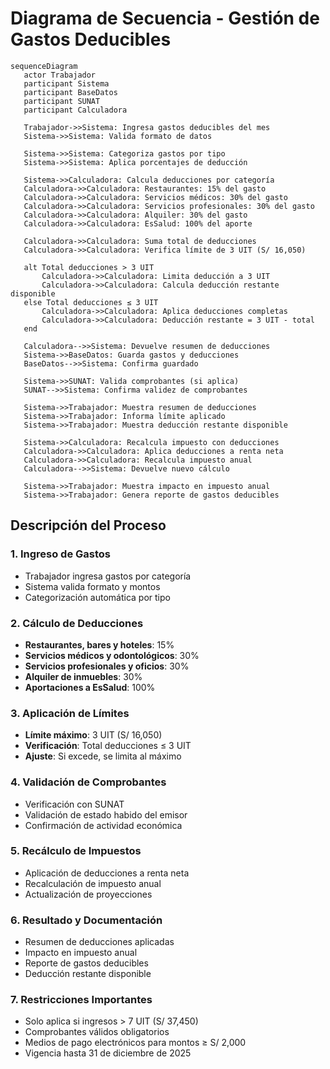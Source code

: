 # Diagrama de Secuencia - Gestión de Gastos Deducibles

```mermaid
sequenceDiagram
   actor Trabajador
   participant Sistema
   participant BaseDatos
   participant SUNAT
   participant Calculadora

   Trabajador->>Sistema: Ingresa gastos deducibles del mes
   Sistema->>Sistema: Valida formato de datos
   
   Sistema->>Sistema: Categoriza gastos por tipo
   Sistema->>Sistema: Aplica porcentajes de deducción
   
   Sistema->>Calculadora: Calcula deducciones por categoría
   Calculadora->>Calculadora: Restaurantes: 15% del gasto
   Calculadora->>Calculadora: Servicios médicos: 30% del gasto
   Calculadora->>Calculadora: Servicios profesionales: 30% del gasto
   Calculadora->>Calculadora: Alquiler: 30% del gasto
   Calculadora->>Calculadora: EsSalud: 100% del aporte
   
   Calculadora->>Calculadora: Suma total de deducciones
   Calculadora->>Calculadora: Verifica límite de 3 UIT (S/ 16,050)
   
   alt Total deducciones > 3 UIT
       Calculadora->>Calculadora: Limita deducción a 3 UIT
       Calculadora->>Calculadora: Calcula deducción restante disponible
   else Total deducciones ≤ 3 UIT
       Calculadora->>Calculadora: Aplica deducciones completas
       Calculadora->>Calculadora: Deducción restante = 3 UIT - total
   end
   
   Calculadora-->>Sistema: Devuelve resumen de deducciones
   Sistema->>BaseDatos: Guarda gastos y deducciones
   BaseDatos-->>Sistema: Confirma guardado
   
   Sistema->>SUNAT: Valida comprobantes (si aplica)
   SUNAT-->>Sistema: Confirma validez de comprobantes
   
   Sistema->>Trabajador: Muestra resumen de deducciones
   Sistema->>Trabajador: Informa límite aplicado
   Sistema->>Trabajador: Muestra deducción restante disponible
   
   Sistema->>Calculadora: Recalcula impuesto con deducciones
   Calculadora->>Calculadora: Aplica deducciones a renta neta
   Calculadora->>Calculadora: Recalcula impuesto anual
   Calculadora-->>Sistema: Devuelve nuevo cálculo
   
   Sistema->>Trabajador: Muestra impacto en impuesto anual
   Sistema->>Trabajador: Genera reporte de gastos deducibles
```

## Descripción del Proceso

### 1. **Ingreso de Gastos**
- Trabajador ingresa gastos por categoría
- Sistema valida formato y montos
- Categorización automática por tipo

### 2. **Cálculo de Deducciones**
- **Restaurantes, bares y hoteles**: 15%
- **Servicios médicos y odontológicos**: 30%
- **Servicios profesionales y oficios**: 30%
- **Alquiler de inmuebles**: 30%
- **Aportaciones a EsSalud**: 100%

### 3. **Aplicación de Límites**
- **Límite máximo**: 3 UIT (S/ 16,050)
- **Verificación**: Total deducciones ≤ 3 UIT
- **Ajuste**: Si excede, se limita al máximo

### 4. **Validación de Comprobantes**
- Verificación con SUNAT
- Validación de estado habido del emisor
- Confirmación de actividad económica

### 5. **Recálculo de Impuestos**
- Aplicación de deducciones a renta neta
- Recalculación de impuesto anual
- Actualización de proyecciones

### 6. **Resultado y Documentación**
- Resumen de deducciones aplicadas
- Impacto en impuesto anual
- Reporte de gastos deducibles
- Deducción restante disponible

### 7. **Restricciones Importantes**
- Solo aplica si ingresos > 7 UIT (S/ 37,450)
- Comprobantes válidos obligatorios
- Medios de pago electrónicos para montos ≥ S/ 2,000
- Vigencia hasta 31 de diciembre de 2025
